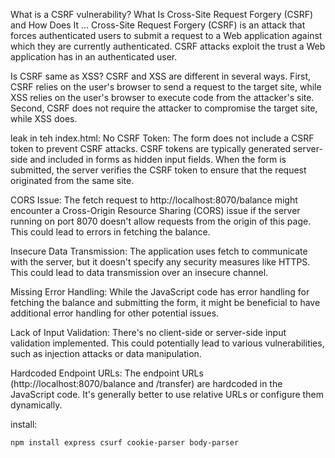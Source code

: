 What is a CSRF vulnerability?
What Is Cross-Site Request Forgery (CSRF) and How Does It ...
Cross-Site Request Forgery (CSRF) is an attack that forces authenticated users to submit a request to a Web application against which they are currently authenticated. CSRF attacks exploit the trust a Web application has in an authenticated user.

Is CSRF same as XSS?
CSRF and XSS are different in several ways. First, CSRF relies on the user's browser to send a request to the target site, while XSS relies on the user's browser to execute code from the attacker's site. Second, CSRF does not require the attacker to compromise the target site, while XSS does.

leak in teh index.html:
No CSRF Token: The form does not include a CSRF token to prevent CSRF attacks. CSRF tokens are typically generated server-side and included in forms as hidden input fields. When the form is submitted, the server verifies the CSRF token to ensure that the request originated from the same site.

CORS Issue: The fetch request to http://localhost:8070/balance might encounter a Cross-Origin Resource Sharing (CORS) issue if the server running on port 8070 doesn't allow requests from the origin of this page. This could lead to errors in fetching the balance.

Insecure Data Transmission: The application uses fetch to communicate with the server, but it doesn't specify any security measures like HTTPS. This could lead to data transmission over an insecure channel.

Missing Error Handling: While the JavaScript code has error handling for fetching the balance and submitting the form, it might be beneficial to have additional error handling for other potential issues.

Lack of Input Validation: There's no client-side or server-side input validation implemented. This could potentially lead to various vulnerabilities, such as injection attacks or data manipulation.

Hardcoded Endpoint URLs: The endpoint URLs (http://localhost:8070/balance and /transfer) are hardcoded in the JavaScript code. It's generally better to use relative URLs or configure them dynamically.



install:
```
npm install express csurf cookie-parser body-parser

```
